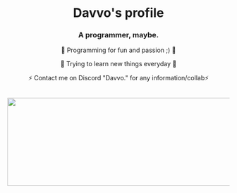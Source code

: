 <h1 align="center">Davvo's profile</h1>
<h3 align="center">A programmer, maybe.</h3>

<p align="center">🌌 Programming for fun and passion ;) 🌌</p>
<p align="center">🎊 Trying to learn new things everyday 🎊</p>
<p align="center">⚡ Contact me on Discord "Davvo." for any information/collab⚡</p>
</br>
<img src="https://steamuserimages-a.akamaihd.net/ugc/954101135156565426/21D9841F8E03ED30D91A7720388E1E8D3A464FC0/?imw=5000&imh=5000&ima=fit&impolicy=Letterbox&imcolor=%23000000&letterbox=false" style="width:1000px;height:200px;"></img>
